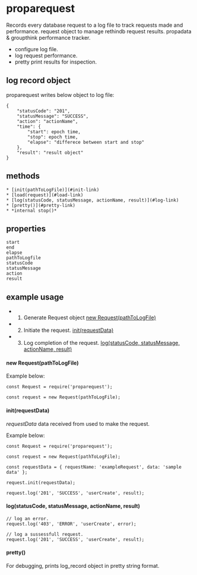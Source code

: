 # proparequest 

Records every database request to a log file to 
track requests made and performance. 
request object to manage rethindb request results.
propadata & groupthink performance tracker.
* configure log file.
* log request performance.
* pretty print results for inspection.

## log record object

proparequest writes below object to log file:

```
{
    "statusCode": "201",
    "statusMessage": "SUCCESS",
    "action": "actionName",
    "time": {
        "start": epoch time,
        "stop": epoch time,
        "elapse": "differece between start and stop" 
    },
    "result": "result object"
}
```

## methods
    * [init(pathToLogFile)](#init-link)
    * [load(request)](#load-link)
    * [log(statusCode, statusMessage, actionName, result)](#log-link)
    * [pretty()](#pretty-link)
    * *internal stop()*
    

## properties
    start
    end
    elapse
    pathToLogfile
    statusCode
    statusMessage
    action
    result 


## example usage

* 1) Generate Request object [new Request(pathToLogFile)](#generate-link)</a>
* 2) Initiate the request. [init(requestData)](#init-link)
* 3) Log completion of the request. [log(statusCode, statusMessage, actionName, result)](#log-link)

#### <a name="generate-link">new Request(pathToLogFile)</a> 

Example below:
```
const Request = require('proparequest');

const request = new Request(pathToLogFile); 
```


#### <a name="init-link">init(requestData)</a> 

*requestData* data received from used to make the request.

Example below:
```
const Request = require('proparequest');

const request = new Request(pathToLogFile); 

const requestData = { requestName: 'exampleRequest', data: 'sample data' };

request.init(requestData);

request.log('201', 'SUCCESS', 'userCreate', result);

```

#### <a name="log-link">log(statusCode, statusMessage, actionName, result)</a> 

```
// log an error.
request.log('403', 'ERROR', 'userCreate', error);

// log a sussessfull request.
request.log('201', 'SUCCESS', 'userCreate', result);
```


#### <a name="pretty-link">pretty()</a> 

For debugging, prints log_record object in pretty string format.


